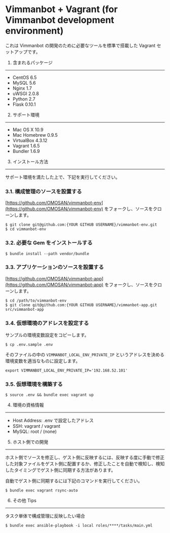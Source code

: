 Vimmanbot + Vagrant (for Vimmanbot development environment)
===========================================================


これは Vimmanbot の開発のために必要なツールを標準で搭載した Vagrant セットアップです。


1. 含まれるパッケージ
---------------------

- CentOS 6.5
- MySQL 5.6
- Nginx 1.7
- uWSGI 2.0.8
- Python 2.7
- Flask 0.10.1


2. サポート環境
---------------

- Mac OS X 10.9
- Mac Homebrew 0.9.5
- VirtualBox 4.3.12
- Vagrant 1.6.5
- Bundler 1.6.9


3. インストール方法
-------------------

サポート環境を満たした上で、下記を実行してください。


### 3.1. 構成管理のソースを設置する

[https://github.com/OMOSAN/vimmanbot-env](https://github.com/OMOSAN/vimmanbot-env) をフォークし、ソースをクローンします。

    $ git clone git@github.com:{YOUR GITHUB USERNAME}/vimmanbot-env.git
    $ cd vimmanbot-env


### 3.2. 必要な Gem をインストールする

    $ bundle install --path vendor/bundle


### 3.3. アプリケーションのソースを設置する

[https://github.com/OMOSAN/vimmanbot-app](https://github.com/OMOSAN/vimmanbot-app) をフォークし、ソースをクローンします。

    $ cd /path/to/vimmanbot-env
    $ git clone git@github.com:{YOUR GITHUB USERNAME}/vimmanbot-app.git src/vimmanbot-app


### 3.4. 仮想環境のアドレスを設定する

サンプルの環境変数設定をコピーします。

    $ cp .env.sample .env

そのファイルの中の `VIMMANBOT_LOCAL_ENV_PRIVATE_IP` というアドレスを決める環境変数を適当なものに設定します。

    export VIMMANBOT_LOCAL_ENV_PRIVATE_IP='192.168.52.101'


### 3.5. 仮想環境を構築する

    $ source .env && bundle exec vagrant up


4. 環境の資格情報
-----------------

- Host Address: .env で設定したアドレス
- SSH: vagrant / vagrant
- MySQL: root / (none)


5. ホスト側での開発
-------------------

ホスト側でソースを修正し、ゲスト側に反映するには、反映する度に手動で修正した対象ファイルをゲスト側に配置するか、修正したことを自動で検知し、検知したタイミングでゲスト側に同期する方法があります。

自動でゲスト側に同期するには下記のコマンドを実行してください。

    $ bundle exec vagrant rsync-auto


6. その他 Tips
--------------

タスク単体で構成管理に反映したい場合

    $ bundle exec ansible-playbook -i local roles/****/tasks/main.yml



